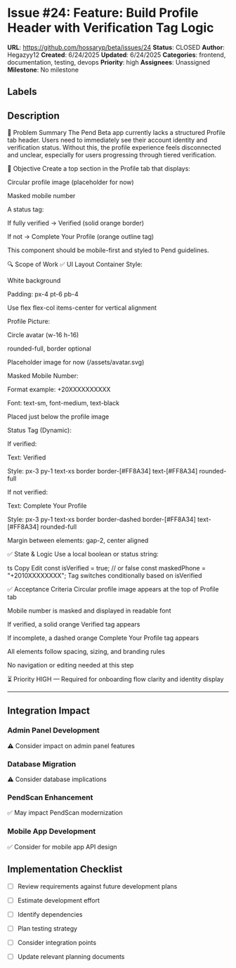 # Issue #24: Feature: Build Profile Header with Verification Tag Logic

**URL**: https://github.com/hossaryp/beta/issues/24
**Status**: CLOSED
**Author**: Hegazyy12
**Created**: 6/24/2025
**Updated**: 6/24/2025
**Categories**: frontend, documentation, testing, devops
**Priority**: high
**Assignees**: Unassigned
**Milestone**: No milestone

## Labels


## Description
🧠 Problem Summary
The Pend Beta app currently lacks a structured Profile tab header. Users need to immediately see their account identity and verification status. Without this, the profile experience feels disconnected and unclear, especially for users progressing through tiered verification.

🎯 Objective
Create a top section in the Profile tab that displays:

Circular profile image (placeholder for now)

Masked mobile number

A status tag:

If fully verified → Verified (solid orange border)

If not → Complete Your Profile (orange outline tag)

This component should be mobile-first and styled to Pend guidelines.

🔍 Scope of Work
✅ UI Layout
Container Style:

White background

Padding: px-4 pt-6 pb-4

Use flex flex-col items-center for vertical alignment

Profile Picture:

Circle avatar (w-16 h-16)

rounded-full, border optional

Placeholder image for now (/assets/avatar.svg)

Masked Mobile Number:

Format example: +20XXXXXXXXXX

Font: text-sm, font-medium, text-black

Placed just below the profile image

Status Tag (Dynamic):

If verified:

Text: Verified

Style: px-3 py-1 text-xs border border-[#FF8A34] text-[#FF8A34] rounded-full

If not verified:

Text: Complete Your Profile

Style: px-3 py-1 text-xs border border-dashed border-[#FF8A34] text-[#FF8A34] rounded-full

Margin between elements: gap-2, center aligned

✅ State & Logic
Use a local boolean or status string:

ts
Copy
Edit
const isVerified = true; // or false
const maskedPhone = "+2010XXXXXXXX";
Tag switches conditionally based on isVerified

✅ Acceptance Criteria
 Circular profile image appears at the top of Profile tab

 Mobile number is masked and displayed in readable font

 If verified, a solid orange Verified tag appears

 If incomplete, a dashed orange Complete Your Profile tag appears

 All elements follow spacing, sizing, and branding rules

 No navigation or editing needed at this step

⏳ Priority
HIGH — Required for onboarding flow clarity and identity display


---

## Integration Impact

### Admin Panel Development
⚠️ Consider impact on admin panel features

### Database Migration  
⚠️ Consider database implications

### PendScan Enhancement
✅ May impact PendScan modernization

### Mobile App Development
✅ Consider for mobile app API design

## Implementation Checklist
- [ ] Review requirements against future development plans
- [ ] Estimate development effort  
- [ ] Identify dependencies
- [ ] Plan testing strategy
- [ ] Consider integration points
- [ ] Update relevant planning documents

